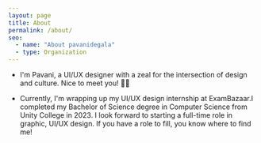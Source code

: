 ```yaml
---
layout: page
title: About  
permalink: /about/
seo:
  - name: "About pavanidegala"
  - type: Organization
---
```


* I'm Pavani, a UI/UX designer with a zeal for the intersection of design and culture. Nice to meet you! 👋🏼


* Currently, I'm wrapping up my UI/UX design internship at ExamBazaar.I completed my Bachelor of Science degree in Computer Science from Unity College in 2023. I look forward to starting a full-time role in graphic, UI/UX design. If you have a role to fill, you know where to find me!